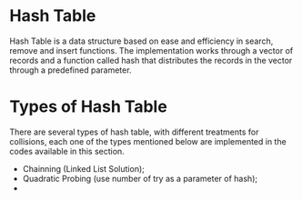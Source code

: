 # Hash Table

Hash Table is a data structure based on ease and efficiency in search, remove and insert functions. The implementation works through a vector of records and a function called hash that distributes the records in the vector through a predefined parameter.

# Types of Hash Table

There are several types of hash table, with different treatments for collisions, each one of the types mentioned below are implemented in the codes available in this section.

- Chainning (Linked List Solution);
- Quadratic Probing (use number of try as a parameter of hash);
-